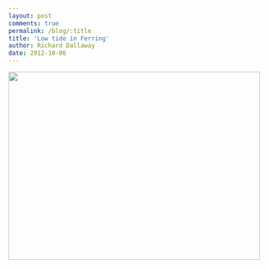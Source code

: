 ```yaml
---
layout: post
comments: true
permalink: /blog/:title
title: 'Low tide in Ferring'
author: Richard Dallaway
date: 2012-10-06
---
```


<div>
<a href="http://static.skitters.dallaway.com/Fphoto.JPG">
<img width="500" src="http://static.skitters.dallaway.com/Fphoto.JPG.500.JPG" height="374">
</a>
</div>



  


    
